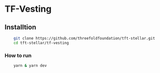 # TF-Vesting

## Installtion

```sh
    git clone https://github.com/threefoldfoundation/tft-stellar.git
    cd tft-stellar/tf-vesting
```

### How to run

```sh
    yarn & yarn dev 
```
